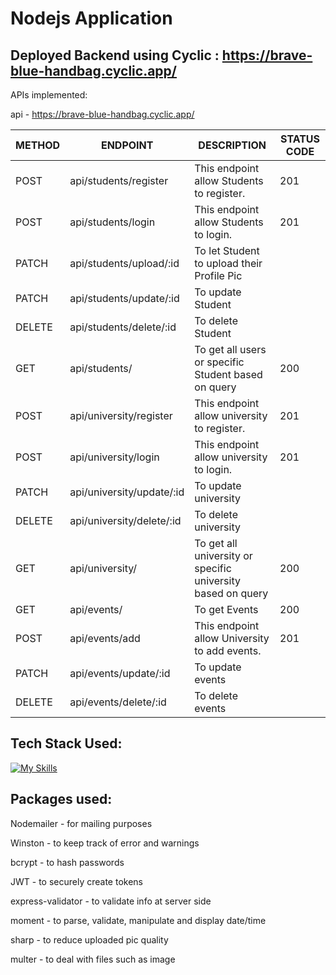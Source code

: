 # Nodejs Application

## Deployed Backend using Cyclic : https://brave-blue-handbag.cyclic.app/

APIs implemented:

api - https://brave-blue-handbag.cyclic.app/

| METHOD | ENDPOINT | DESCRIPTION | STATUS CODE |
| --- | --- | --- | --- |
| POST | api/students/register | This endpoint allow Students to register. | 201 |
| POST | api/students/login | This endpoint allow Students to login. | 201 |
| PATCH | api/students/upload/:id | To let Student to upload their Profile Pic
| PATCH | api/students/update/:id | To update Student
| DELETE | api/students/delete/:id | To delete Student
| GET | api/students/ | To get all users or specific Student based on query | 200
| POST | api/university/register | This endpoint allow university to register. | 201 |
| POST | api/university/login | This endpoint allow university to login. | 201 |
| PATCH | api/university/update/:id | To update university
| DELETE | api/university/delete/:id | To delete university
| GET | api/university/ | To get all university or specific university based on query | 200
| GET | api/events/ | To get Events | 200
| POST | api/events/add | This endpoint allow University to add events. | 201 |
| PATCH | api/events/update/:id | To update events
| DELETE | api/events/delete/:id | To delete events



## Tech Stack Used:
[![My Skills](https://skillicons.dev/icons?i=js,nodejs,express,mongodb)](https://skillicons.dev)

## Packages used:
Nodemailer         - for mailing purposes

Winston             - to keep track of error and warnings

bcrypt             - to hash passwords

JWT                - to securely create tokens

express-validator  - to validate info at server side

moment             - to parse, validate, manipulate and display date/time

sharp              - to reduce uploaded pic quality

multer             - to deal with files such as image
